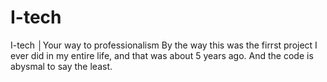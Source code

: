 # I-tech
I-tech │Your way to professionalism
By the way this was the firrst project I ever did in my entire life, and that was about 5 years ago. And the code is abysmal to say the least.
